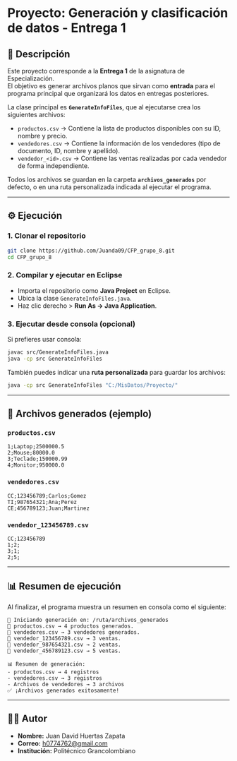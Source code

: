 # Proyecto: Generación y clasificación de datos - Entrega 1

## 📌 Descripción
Este proyecto corresponde a la **Entrega 1** de la asignatura de Especialización.  
El objetivo es generar archivos planos que sirvan como **entrada** para el programa principal que organizará los datos en entregas posteriores.  

La clase principal es **`GenerateInfoFiles`**, que al ejecutarse crea los siguientes archivos:

- `productos.csv` → Contiene la lista de productos disponibles con su ID, nombre y precio.
- `vendedores.csv` → Contiene la información de los vendedores (tipo de documento, ID, nombre y apellido).
- `vendedor_<id>.csv` → Contiene las ventas realizadas por cada vendedor de forma independiente.

Todos los archivos se guardan en la carpeta **`archivos_generados`** por defecto, o en una ruta personalizada indicada al ejecutar el programa.

---

## ⚙️ Ejecución

### 1. Clonar el repositorio
```bash
git clone https://github.com/Juanda09/CFP_grupo_8.git
cd CFP_grupo_8
```

### 2. Compilar y ejecutar en Eclipse
- Importa el repositorio como **Java Project** en Eclipse.  
- Ubica la clase `GenerateInfoFiles.java`.  
- Haz clic derecho > **Run As → Java Application**.  

### 3. Ejecutar desde consola (opcional)
Si prefieres usar consola:
```bash
javac src/GenerateInfoFiles.java
java -cp src GenerateInfoFiles
```

También puedes indicar una **ruta personalizada** para guardar los archivos:
```bash
java -cp src GenerateInfoFiles "C:/MisDatos/Proyecto/"
```

---

## 📂 Archivos generados (ejemplo)

### `productos.csv`
```csv
1;Laptop;2500000.5
2;Mouse;80000.0
3;Teclado;150000.99
4;Monitor;950000.0
```

### `vendedores.csv`
```csv
CC;123456789;Carlos;Gomez
TI;987654321;Ana;Perez
CE;456789123;Juan;Martinez
```

### `vendedor_123456789.csv`
```csv
CC;123456789
1;2;
3;1;
2;5;
```

---

## 📊 Resumen de ejecución
Al finalizar, el programa muestra un resumen en consola como el siguiente:
```
📂 Iniciando generación en: /ruta/archivos_generados
🛒 productos.csv → 4 productos generados.
👥 vendedores.csv → 3 vendedores generados.
📄 vendedor_123456789.csv → 3 ventas.
📄 vendedor_987654321.csv → 2 ventas.
📄 vendedor_456789123.csv → 5 ventas.

📊 Resumen de generación:
- productos.csv → 4 registros
- vendedores.csv → 3 registros
- Archivos de vendedores → 3 archivos
✅ ¡Archivos generados exitosamente!
```

---

## 👨‍💻 Autor
- **Nombre:** Juan David Huertas Zapata  
- **Correo:** h0774762@gmail.com  
- **Institución:** Politécnico Grancolombiano  
